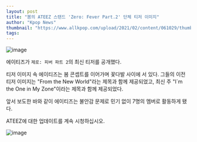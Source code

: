 ```yaml
---
layout: post
title: "봄의 ATEEZ 스탠드 'Zero: Fever Part.2' 단체 티저 이미지"
author: "Kpop News"
thumbnail: "https://www.allkpop.com/upload/2021/02/content/061029/thumb/1612625376-20210206-ateez2.jpg"
tags: 
---
```



![image](https://www.allkpop.com/upload/2021/02/content/061029/1612625376-20210206-ateez2.jpg)

에이티즈가 `제로: 피버 파트 2`의 최신 티저를 공개했다.

티저 이미지 속 에이티즈는 봄 콘셉트를 이어가며 꽃다발 사이에 서 있다. 그들의 이전 티저 이미지는 "From the New World"라는 제목과 함께 제공되었고, 최신 주 "I`m the One in My Zone"이라는 제목과 함께 제공되었다.

앞서 보도한 바와 같이 에이티즈는 불안감 문제로 민기 없이 7명의 멤버로 활동하게 됐다.

ATEEZ에 대한 업데이트를 계속 시청하십시오.

![image](https://i.redd.it/0bqw880ggvf61.jpg)